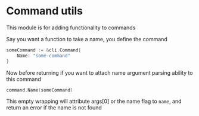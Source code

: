 # Command utils

This module is for adding functionality to commands

Say you want a function to take a name, you define the command
```go
someCommand := &cli.Command{
    Name: "some-command"
}
```
Now before returning if you want to attach name argument parsing ability to this command

```go
command.Name(someCommand)
```

This empty wrapping will attribute args[0] or the name flag to `name`, and return an
error if the name is not found
